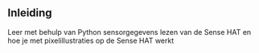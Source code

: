 ## Inleiding

Leer met behulp van Python sensorgegevens lezen van de Sense HAT en hoe je met pixelillustraties op de Sense HAT werkt